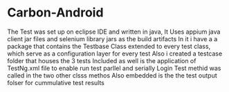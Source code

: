 # Carbon-Android
The Test was set up on eclipse IDE and written in java, It Uses appium java client jar files and selenium library jars as the build artifacts
In it i have a a package that contains the Testbase Class extended to every test class, which serve as a configuration layer for every test
Also i created a testcase folder that houses the 3 tests
Included as well is the application of TestNg.xml file to enable run test parllel and serially
Login Test methid was called in the two other clsss methos
Also embedded is the the test output folser for cummulative test results

